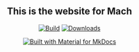 <div align="center">
  
## This is the website for Mach

<p align="center">
  <a href="https://github.com/tmurocketry/tmurocketry.com/actions/workflows/ci.yml"><img
    src="https://github.com/tmurocketry/tmurocketry.com/actions/workflows/ci.yml/badge.svg"
    alt="Build"
  /></a>
  <a href="https://github.com/tmurocketry/tmurocketry.com/actions/workflows/pages/pages-build-deployment"><img
    src="https://github.com/tmurocketry/tmurocketry.com/actions/workflows/pages/pages-build-deployment/badge.svg"
    alt="Downloads"
  /></a>
</p>

<div align="center">

[![Built with Material for MkDocs](https://img.shields.io/badge/Material_for_MkDocs-526CFE?style=for-the-badge&logo=MaterialForMkDocs&logoColor=white)](https://squidfunk.github.io/mkdocs-material/)

</div>


